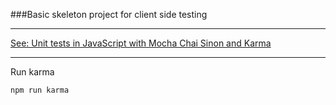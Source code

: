 ###Basic skeleton project for client side testing

---

[See: Unit tests in JavaScript with Mocha Chai Sinon and Karma](http://blog.codebender.cc/2016/04/15/developer-says-unit-testing-in-javacript-with-mocha-chai-sinon-and-karma/)

---

Run karma

`npm run karma`
